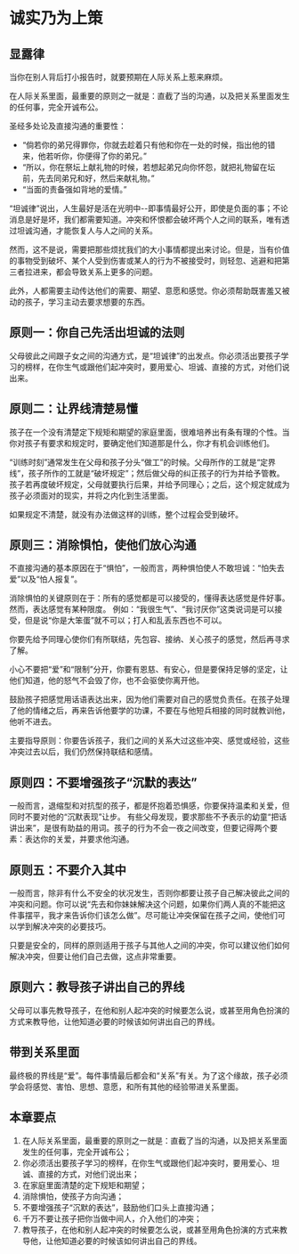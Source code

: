 <link rel="stylesheet" type="text/css" href="../../auto-number.css">

# 诚实乃为上策

## 显露律

当你在别人背后打小报告时，就要预期在人际关系上惹来麻烦。

在人际关系里面，最重要的原则之一就是：直截了当的沟通，以及把关系里面发生的任何事，完全开诚布公。

圣经多处论及直接沟通的重要性：
* “倘若你的弟兄得罪你，你就去趁着只有他和你在一处的时候，指出他的错来，他若听你，你便得了你的弟兄。”
* “所以，你在祭坛上献礼物的时候，若想起弟兄向你怀怨，就把礼物留在坛前，先去同弟兄和好，然后来献礼物。”
* “当面的责备强如背地的爱情。”

“坦诚律”说出，人生最好是活在光明中--即事情最好公开，即使是负面的事；不论消息是好是坏，我们都需要知道。冲突和怀恨都会破坏两个人之间的联系，唯有透过坦诚沟通，才能恢复人与人之间的关系。

然而，这不是说，需要把那些烦扰我们的大小事情都提出来讨论。但是，当有价值的事物受到破坏、某个人受到伤害或某人的行为不被接受时，则轻忽、逃避和把第三者拉进来，都会导致关系上更多的问题。

此外，人都需要主动传达他们的需要、期望、意愿和感觉。你必须帮助既害羞又被动的孩子，学习主动去要求想要的东西。


## 原则一：你自己先活出坦诚的法则

父母彼此之间跟子女之间的沟通方式，是“坦诚律”的出发点。你必须活出要孩子学习的榜样，在你生气或跟他们起冲突时，要用爱心、坦诚、直接的方式，对他们说出来。

## 原则二：让界线清楚易懂

孩子在一个没有清楚定下规矩和期望的家庭里面，很难培养出有条有理的个性。当你对孩子有要求和规定时，要确定他们知道那是什么，你才有机会训练他们。

“训练时刻”通常发生在父母和孩子分头“做工”的时候。父母所作的工就是“定界线”，孩子所作的工就是“破坏规定”；然后做父母的纠正孩子的行为并给予管教。孩子若再度破坏规定，父母就要执行后果，并给予同理心；之后，这个规定就成为孩子必须面对的现实，并将之内化到生活里面。

如果规定不清楚，就没有办法做这样的训练，整个过程会受到破坏。

## 原则三：消除惧怕，使他们放心沟通

不直接沟通的基本原因在于“惧怕”，一般而言，两种惧怕使人不敢坦诚：“怕失去爱”以及“怕人报复”。

消除惧怕的关键原则在于：所有的感觉都是可以接受的，懂得表达感觉是件好事。然而，表达感觉有某种限度。
例如：“我很生气”、“我讨厌你”这类说词是可以接受，但是说“你是大笨蛋”就不可以；打人和乱丢东西也不可以。

你要先给予同理心使你们有所联结，先包容、接纳、关心孩子的感觉，然后再寻求了解。

小心不要把“爱”和“限制”分开，你要有恩慈、有安心，但是要保持足够的坚定，让他们知道，他的怒气不会毁了你，也不会驱使你离开他。

鼓励孩子把感觉用话语表达出来，因为他们需要对自己的感觉负责任。在孩子处理了他的情绪之后，再来告诉他要学的功课，不要在与他短兵相接的同时就教训他，他听不进去。

主要指导原则：你要告诉孩子，我们之间的关系大过这些冲突、感觉或经验，这些冲突过去以后，我们仍然保持联结和感情。

## 原则四：不要增强孩子“沉默的表达”

一般而言，退缩型和对抗型的孩子，都是怀抱着恐惧感，你要保持温柔和关爱，但同时不要对他的“沉默表现”让步。
有些父母发现，要求那些不予表示的幼童“把话讲出来”，是很有助益的用词。孩子的行为不会一夜之间改变，但要记得两个要素：表达你的关爱，并要求他沟通。

## 原则五：不要介入其中

一般而言，除非有什么不安全的状况发生，否则你都要让孩子自己解决彼此之间的冲突和问题。你可以说“先去和你妹妹解决这个问题，如果你们两人真的不能把这件事摆平，我才来告诉你们该怎么做”。尽可能让冲突保留在孩子之间，使他们可以学到解决冲突的必要技巧。

只要是安全的，同样的原则适用于孩子与其他人之间的冲突，你可以建议他们如何解决冲突，但要让他们自己去做，这点非常重要。

## 原则六：教导孩子讲出自己的界线

父母可以事先教导孩子，在他和别人起冲突的时候要怎么说，或甚至用角色扮演的方式来教导他，让他知道必要的时候该如何讲出自己的界线。

## 带到关系里面

最终极的界线是“爱”。每件事情最后都会和“关系”有关。为了这个缘故，孩子必须学会将感觉、害怕、思想、意愿，和所有其他的经验带进关系里面。

## 本章要点

1. 在人际关系里面，最重要的原则之一就是：直截了当的沟通，以及把关系里面发生的任何事，完全开诚布公；
2. 你必须活出要孩子学习的榜样，在你生气或跟他们起冲突时，要用爱心、坦诚、直接的方式，对他们说出来；
3. 在家庭里面清楚的定下规矩和期望；
4. 消除惧怕，使孩子方向沟通；
5. 不要增强孩子“沉默的表达”，鼓励他们口头上直接沟通；
6. 千万不要让孩子把你当做中间人，介入他们的冲突；
7. 教导孩子，在他和别人起冲突的时候要怎么说，或甚至用角色扮演的方式来教导他，让他知道必要的时候该如何讲出自己的界线。
